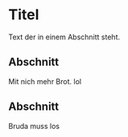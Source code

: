 # Titel

Text der in einem Abschnitt steht. 

## Abschnitt

Mit nich mehr Brot.
lol

## Abschnitt

Bruda muss los